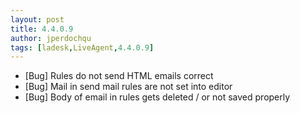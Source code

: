 ```yaml
---
layout: post
title: 4.4.0.9
author: jperdochqu
tags: [ladesk,LiveAgent,4.4.0.9]
---
```


- [Bug] Rules do not send HTML emails correct
- [Bug] Mail in send mail rules are not set into editor
- [Bug] Body of email in rules gets deleted / or not saved properly
